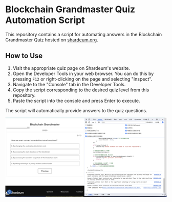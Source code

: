 # Blockchain Grandmaster Quiz Automation Script

This repository contains a script for automating answers in the Blockchain Grandmaster Quiz hosted on [shardeum.org](https://shardeum.org/explore/blockchain-grandmaster-quiz/#).

## How to Use

1. Visit the appropriate quiz page on Shardeum's website.
2. Open the Developer Tools in your web browser. You can do this by pressing `F12` or right-clicking on the page and selecting "Inspect".
3. Navigate to the "Console" tab in the Developer Tools.
4. Copy the script corresponding to the desired quiz level from this repository.
5. Paste the script into the console and press Enter to execute.

The script will automatically provide answers to the quiz questions.

![Blockchain Quiz Automation](https://github.com/quickconnectzhang/shardeum-blockchain-grandmaster-quiz/blob/main/shm.png)
